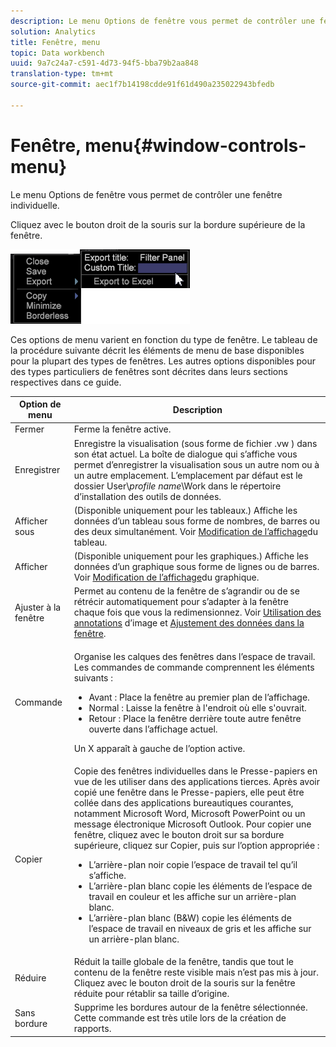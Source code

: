 ```yaml
---
description: Le menu Options de fenêtre vous permet de contrôler une fenêtre individuelle.
solution: Analytics
title: Fenêtre, menu
topic: Data workbench
uuid: 9a7c24a7-c591-4d73-94f5-bba79b2aa848
translation-type: tm+mt
source-git-commit: aec1f7b14198cdde91f61d490a235022943bfedb

---
```



# Fenêtre, menu{#window-controls-menu}

Le menu Options de fenêtre vous permet de contrôler une fenêtre individuelle.

Cliquez avec le bouton droit de la souris sur la bordure supérieure de la fenêtre.

![](assets/mnu_window_TitleBar.png)

Ces options de menu varient en fonction du type de fenêtre. Le tableau de la procédure suivante décrit les éléments de menu de base disponibles pour la plupart des types de fenêtres. Les autres options disponibles pour des types particuliers de fenêtres sont décrites dans leurs sections respectives dans ce guide.

<table id="table_13ADF7B7E50E44D890768A5F9BAC8D06"> 
 <thead> 
  <tr> 
   <th colname="col1" class="entry"> Option de menu </th> 
   <th colname="col2" class="entry"> Description </th> 
  </tr> 
 </thead>
 <tbody> 
  <tr> 
   <td colname="col1"> Fermer </td> 
   <td colname="col2"> Ferme la fenêtre active. </td> 
  </tr> 
  <tr> 
   <td colname="col1"> Enregistrer </td> 
   <td colname="col2">Enregistre la visualisation (sous forme de fichier .vw <span class="filepath"></span> ) dans son état actuel. La boîte de dialogue qui s’affiche vous permet d’enregistrer la visualisation sous un autre nom ou à un autre emplacement. L’emplacement par défaut est le dossier User\<i>profile name</i>\Work dans le répertoire d’installation des outils de données. </td> 
  </tr> 
  <tr> 
   <td colname="col1"> Afficher sous </td> 
   <td colname="col2">(Disponible uniquement pour les tableaux.) Affiche les données d’un tableau sous forme de nombres, de barres ou des deux simultanément. Voir <a href="../../../home/c-get-started/c-analysis-vis/c-tables/c-chg-tbl-disp.md#concept-c515caeefce9495f88873a10dc112770"> Modification de l’affichage</a>du tableau. </td> 
  </tr> 
  <tr> 
   <td colname="col1"> Afficher </td> 
   <td colname="col2">(Disponible uniquement pour les graphiques.) Affiche les données d’un graphique sous forme de lignes ou de barres. Voir <a href="../../../home/c-get-started/c-analysis-vis/c-graphs/c-chg-graph-disp.md#concept-eaba669d90f64cfa872f1397205fe2f7"> Modification de l’affichage</a>du graphique. </td> 
  </tr> 
  <tr> 
   <td colname="col1"> Ajuster à la fenêtre </td> 
   <td colname="col2">Permet au contenu de la fenêtre de s’agrandir ou de se rétrécir automatiquement pour s’adapter à la fenêtre chaque fois que vous la redimensionnez. Voir <a href="../../../home/c-get-started/c-analysis-vis/c-annots/c-image-annots.md#concept-02081ed7d91c4fdcb8fc863f2a51c962"> Utilisation des annotations</a> d’image et <a href="../../../home/c-get-started/c-analysis-vis/c-tables/c-fit-data-win.md#concept-b812b1171fc240d9a4cf6d6d57f621a6"> Ajustement des données dans la fenêtre</a>. </td> 
  </tr> 
  <tr> 
   <td colname="col1"> Commande </td> 
   <td colname="col2"> <p>Organise les calques des fenêtres dans l’espace de travail. Les commandes de commande comprennent les éléments suivants : 
     <ul id="ul_90391B26719040AE8E0F80FE33B106FD"> 
      <li id="li_D1B38998C8CC452D8B642132B94F92F7">Avant : Place la fenêtre au premier plan de l’affichage. </li> 
      <li id="li_71EEC709AA734924AE8740313031DF6E">Normal : Laisse la fenêtre à l'endroit où elle s'ouvrait. </li> 
      <li id="li_B6489677FF5540E4BD854EE1CE504CCA">Retour : Place la fenêtre derrière toute autre fenêtre ouverte dans l’affichage actuel. </li> 
     </ul> </p> <p>Un X apparaît à gauche de l’option active. </p> </td> 
  </tr> 
  <tr> 
   <td colname="col1"> Copier </td> 
   <td colname="col2">Copie des fenêtres individuelles dans le Presse-papiers en vue de les utiliser dans des applications tierces. Après avoir copié une fenêtre dans le Presse-papiers, elle peut être collée dans des applications bureautiques courantes, notamment Microsoft Word, Microsoft PowerPoint ou un message électronique Microsoft Outlook. Pour copier une fenêtre, cliquez avec le bouton droit sur sa bordure supérieure, cliquez sur <span class="uicontrol"> Copier</span>, puis sur l’option appropriée : 
    <ul id="ul_ECCD6A70729E40998C64714E01504995"> 
     <li id="li_21D375DAE7BC4F449C8A3225296A6D26">L’arrière-plan noir copie l’espace de travail tel qu’il s’affiche. </li> 
     <li id="li_1B08C688678F42948E0952EEE0BF2B30">L’arrière-plan blanc copie les éléments de l’espace de travail en couleur et les affiche sur un arrière-plan blanc. </li> 
     <li id="li_86F497A2275C43B5835DEDD0A4BF76E8">L’arrière-plan blanc (B&amp;W) copie les éléments de l’espace de travail en niveaux de gris et les affiche sur un arrière-plan blanc. </li> 
    </ul> </td> 
  </tr> 
  <tr> 
   <td colname="col1"> Réduire </td> 
   <td colname="col2"> Réduit la taille globale de la fenêtre, tandis que tout le contenu de la fenêtre reste visible mais n’est pas mis à jour. Cliquez avec le bouton droit de la souris sur la fenêtre réduite pour rétablir sa taille d’origine. </td> 
  </tr> 
  <tr> 
   <td colname="col1"> Sans bordure </td> 
   <td colname="col2"> Supprime les bordures autour de la fenêtre sélectionnée. Cette commande est très utile lors de la création de rapports. </td> 
  </tr> 
 </tbody> 
</table>

